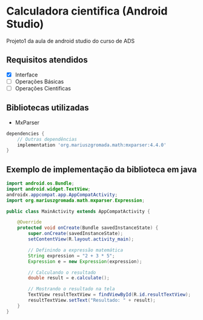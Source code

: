 # Calculadora cientifica (Android Studio)

Projeto1 da aula de android studio do curso de ADS


## Requisitos atendidos

- [x] Interface
- [ ] Operações Básicas
- [ ] Operações Cientificas

## Bibliotecas utilizadas

- MxParser

```gradle
dependencies {
    // Outras dependências
    implementation 'org.mariuszgromada.math:mxparser:4.4.0'
}
```


## Exemplo de implementação da biblioteca em java

```java
import android.os.Bundle;
import android.widget.TextView;
androidx.appcompat.app.AppCompatActivity;
import org.mariuszgromada.math.mxparser.Expression;

public class MainActivity extends AppCompatActivity {

    @Override
    protected void onCreate(Bundle savedInstanceState) {
        super.onCreate(savedInstanceState);
        setContentView(R.layout.activity_main);

        // Definindo a expressão matemática
        String expression = "2 + 3 * 5";
        Expression e = new Expression(expression);

        // Calculando o resultado
        double result = e.calculate();

        // Mostrando o resultado na tela
        TextView resultTextView = findViewById(R.id.resultTextView);
        resultTextView.setText("Resultado: " + result);
    }
}

```

